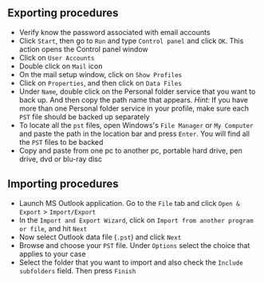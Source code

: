 ## Exporting procedures
* Verify know the password associated with email accounts
* Click `Start`, then go to `Run` and type `Control panel` and click `OK`. This action opens the Control panel window
* Click on `User Accounts`
* Double click on `Mail` icon
* On the mail setup window, click on `Show Profiles`
* Click on `Properties`, and then click on `Data Files`
* Under `Name`, double click on the Personal folder service that you want to back up. And then copy the path name that appears. _Hint:_ If you have more than one Personal folder service in your profile, make sure each `PST` file should be backed up separately
* To locate all the `pst` files, open Windows's `File Manager` or `My Computer` and paste the path in the location bar and press `Enter`. You will find all the `PST` files to be backed
* Copy and paste from one pc to another pc, portable hard drive, pen drive, dvd or blu-ray disc

## Importing procedures
* Launch MS Outlook application. Go to the `File` tab and click `Open & Export` > `Import/Export`
* In the `Import and Export Wizard`, click on `Import from another program or file`, and hit `Next`
* Now select Outlook data file (`.pst`) and click `Next`
* Browse and choose your `PST` file. Under `Options` select the choice that applies to your case
* Select the folder that you want to import and also check the `Include subfolders` field. Then press `Finish`

